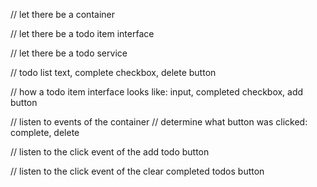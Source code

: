 // let there be a container

// let there be a todo item interface

// let there be a todo service

// todo list
    text, complete checkbox, delete button
    
// how a todo item interface looks like:
    input, completed checkbox, add button

// listen to events of the container
    // determine what button was clicked: complete, delete
    
// listen to the click event of the add todo button

// listen to the click event of the clear completed todos button
